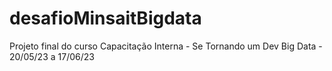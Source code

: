 # desafioMinsaitBigdata
Projeto final do curso Capacitação Interna - Se Tornando um Dev Big Data - 20/05/23 a 17/06/23
